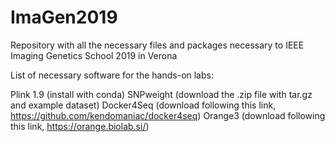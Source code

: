 # ImaGen2019
Repository with all the necessary files and packages necessary to IEEE Imaging Genetics School 2019 in Verona

List of necessary software for the hands-on labs:

Plink 1.9 (install with conda)
SNPweight (download the .zip file with tar.gz and example dataset)
Docker4Seq (download following this link, https://github.com/kendomaniac/docker4seq)
Orange3 (download following this link, https://orange.biolab.si/)
